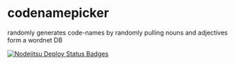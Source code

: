 codenamepicker
==============

randomly generates code-names by randomly pulling nouns and adjectives form a wordnet DB

[![Nodejitsu Deploy Status Badges](https://webhooks.nodejitsu.com/nodejitsu/handbook.png)](https://webops.nodejitsu.com#nodejitsu/webhooks)

